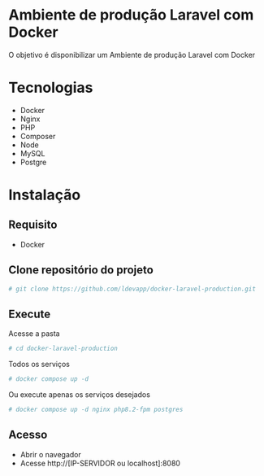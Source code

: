 # Ambiente de produção Laravel com Docker

O objetivo  é disponibilizar um Ambiente de produção Laravel com Docker

# Tecnologias
- Docker
- Nginx
- PHP
- Composer
- Node
- MySQL
- Postgre

# Instalação

## Requisito
- Docker

## Clone repositório do projeto
```bash
# git clone https://github.com/ldevapp/docker-laravel-production.git
```

## Execute 
Acesse a pasta
```bash
# cd docker-laravel-production
```
Todos os serviços
```bash
# docker compose up -d
```
Ou execute apenas os serviços desejados
```bash
# docker compose up -d nginx php8.2-fpm postgres
```

## Acesso
- Abrir o navegador
- Acesse http://[IP-SERVIDOR ou localhost]:8080
